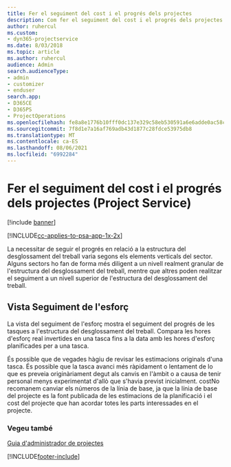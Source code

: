 ```yaml
---
title: Fer el seguiment del cost i el progrés dels projectes
description: Com fer el seguiment del cost i el progrés dels projectes al Project Service
author: ruhercul
ms.custom:
- dyn365-projectservice
ms.date: 8/03/2018
ms.topic: article
ms.author: ruhercul
audience: Admin
search.audienceType:
- admin
- customizer
- enduser
search.app:
- D365CE
- D365PS
- ProjectOperations
ms.openlocfilehash: fe8a8e1776b10fff0dc137e329c58eb530591a6e6adde0ac58ca83d323c5da4f
ms.sourcegitcommit: 7f8d1e7a16af769adb43d1877c28fdce53975db8
ms.translationtype: MT
ms.contentlocale: ca-ES
ms.lasthandoff: 08/06/2021
ms.locfileid: "6992284"
---
```

# <a name="track-project-progress-and-cost-project-service"></a>Fer el seguiment del cost i el progrés dels projectes (Project Service)

[!include [banner](../includes/psa-now-project-operations.md)]

[!INCLUDE[cc-applies-to-psa-app-1x-2x](../includes/cc-applies-to-psa-app-1x-2x.md)]

La necessitar de seguir el progrés en relació a la estructura del desglossament del treball varia segons els elements verticals del sector. Alguns sectors ho fan de forma més diligent a un nivell realment granular de l'estructura del desglossament del treball, mentre que altres poden realitzar el seguiment a un nivell superior de l'estructura del desglossament del treball.  
  
## <a name="effort-tracking-view"></a>Vista Seguiment de l'esforç  
La vista del seguiment de l'esforç mostra el seguiment del progrés de les tasques a l'estructura del desglossament del treball. Compara les hores d'esforç real invertides en una tasca fins a la data amb les hores d'esforç planificades per a una tasca.  
  
És possible que de vegades hàgiu de revisar les estimacions originals d'una tasca. És possible que la tasca avanci més ràpidament o lentament de lo que es preveia originàriament degut als canvis en l'àmbit o a causa de tenir personal menys experimentat d'allò que s'havia previst inicialment. costNo recomanem canviar els números de la línia de base, ja que la línia de base del projecte es la font publicada de les estimacions de la planificació i el cost del projecte que han acordar totes les parts interessades en el projecte.  
  
### <a name="see-also"></a>Vegeu també  
 [Guia d'administrador de projectes](../psa/project-manager-guide.md)


[!INCLUDE[footer-include](../includes/footer-banner.md)]